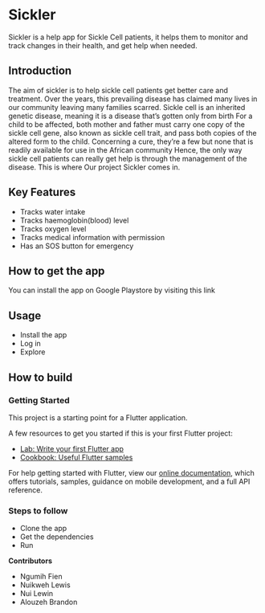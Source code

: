 # Sickler


Sickler is a help app for Sickle Cell patients, it helps them to monitor and track changes in their health, and get help when needed.

## Introduction

The aim of sickler is to help sickle cell patients get better care and treatment. Over the years, this prevailing disease has claimed many lives in our community leaving many families scarred.
Sickle cell is an inherited genetic disease, meaning it is a disease that’s gotten only from birth For a child to be affected, both mother and father must carry one copy of the sickle cell gene, also known as sickle cell trait, and pass both copies of the altered form to the child. 
Concerning a cure, they’re a few but none that is readily available for use in the African community 
Hence, the only way sickle cell patients can really get help is through the management of the disease. 
This is where Our project Sickler comes in.

## Key Features

- Tracks water intake
- Tracks haemoglobin(blood) level
- Tracks oxygen level
- Tracks medical information with permission
- Has an SOS button for emergency


## How to get the app

You can install the app on Google Playstore by visiting this link 

## Usage

- Install the app
- Log in 
- Explore


## How to build


### Getting Started

This project is a starting point for a Flutter application.

A few resources to get you started if this is your first Flutter project:

- [Lab: Write your first Flutter app](https://flutter.dev/docs/get-started/codelab)
- [Cookbook: Useful Flutter samples](https://flutter.dev/docs/cookbook)

For help getting started with Flutter, view our
[online documentation](https://flutter.dev/docs), which offers tutorials,
samples, guidance on mobile development, and a full API reference.



### Steps to follow
- Clone the app 
- Get the dependencies
- Run


**Contributors**
- Ngumih Fien
- Nuikweh Lewis
- Nui Lewin
- Alouzeh Brandon
